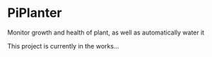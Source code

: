 # PiPlanter
Monitor growth and health of plant, as well as automatically water it

This project is currently in the works...
